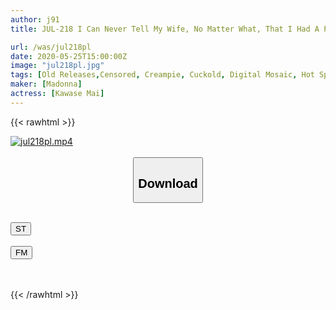 ```yaml
---
author: j91
title: JUL-218 I Can Never Tell My Wife, No Matter What, That I Had A Pregnancy Fetish For Her Mother... I Went On A 2-Day, 1-Night Hot Spring Trip, And I Lost My Mind Having Creampie Sex With My Mother-in-law. Maikawa Sena

url: /was/jul218pl
date: 2020-05-25T15:00:00Z
image: "jul218pl.jpg"
tags: [Old Releases,Censored, Creampie, Cuckold, Digital Mosaic, Hot Spring, Married Woman, Mature Woman, Solowork]
maker: [Madonna]
actress: [Kawase Mai]
---
```



{{< rawhtml >}}

<div class="video" data-videoid="vkRQx6ppP9F4Re0">
    <a href="javascript:;">
        <img src="/was/jul218pl/jul218pl.jpg" width="WIDTH" height="HEIGHT" alt="jul218pl.mp4" loading="lazy">
    </a>
</div>

<script type="text/javascript" src="https://j91.asia/asset/on-demand-st.js"></script>

<br>
  <link rel="stylesheet" href="https://j91.asia/asset/bs5.css">
  
  <center>
  <button class="btn btn-primary" type="button" data-bs-toggle="collapse" data-bs-target=".multi-collapse" aria-expanded="false" aria-controls="multiCollapseExample1 multiCollapseExample2"><h2>Download</h2></button></center>
</p>
<div class="row">
  <div class="col">
    <div class="collapse multi-collapse" id="multiCollapseExample1">
      <div class="card card-body">
	      	      <br>
<div class="buttons">  
<a href="https://streamtape.to/v/vkRQx6ppP9F4Re0" target="_blank"><button class="btn-hover color-3"><i class="fa fa-download"></i> ST</button></a></div>
    </div>
  </div>
</div>
  <div class="col">
    <div class="collapse multi-collapse" id="multiCollapseExample2">
      <div class="card card-body">
	      <br>
<div class="buttons">
    <a href="https://filemoon.sx/d/i6qzohfymo6s" target="_blank"><button class="btn-hover color-8"><i class="fa fa-download"></i> FM</button></a></div>
<br><br>
      </div>
    </div>
  </div>
</div>

{{< /rawhtml >}}